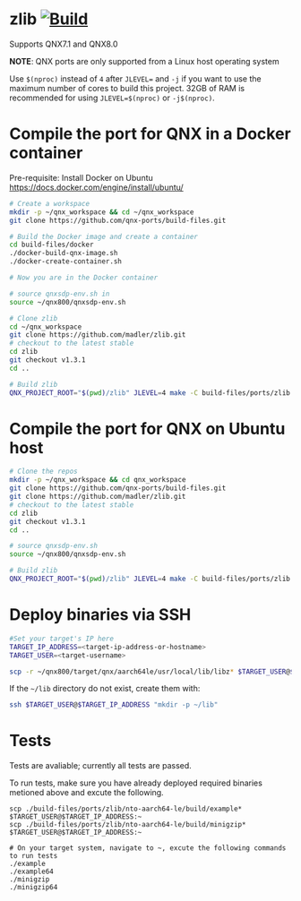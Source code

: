 # zlib [![Build](https://github.com/qnx-ports/build-files/actions/workflows/zlib.yml/badge.svg)](https://github.com/qnx-ports/build-files/actions/workflows/zlib.yml)

Supports QNX7.1 and QNX8.0

**NOTE**: QNX ports are only supported from a Linux host operating system

Use `$(nproc)` instead of `4` after `JLEVEL=` and `-j` if you want to use the maximum number of cores to build this project.
32GB of RAM is recommended for using `JLEVEL=$(nproc)` or `-j$(nproc)`.

# Compile the port for QNX in a Docker container

Pre-requisite: Install Docker on Ubuntu https://docs.docker.com/engine/install/ubuntu/
```bash
# Create a workspace
mkdir -p ~/qnx_workspace && cd ~/qnx_workspace
git clone https://github.com/qnx-ports/build-files.git

# Build the Docker image and create a container
cd build-files/docker
./docker-build-qnx-image.sh
./docker-create-container.sh

# Now you are in the Docker container

# source qnxsdp-env.sh in
source ~/qnx800/qnxsdp-env.sh

# Clone zlib
cd ~/qnx_workspace
git clone https://github.com/madler/zlib.git
# checkout to the latest stable
cd zlib
git checkout v1.3.1
cd ..

# Build zlib
QNX_PROJECT_ROOT="$(pwd)/zlib" JLEVEL=4 make -C build-files/ports/zlib install
```

# Compile the port for QNX on Ubuntu host
```bash
# Clone the repos
mkdir -p ~/qnx_workspace && cd qnx_workspace
git clone https://github.com/qnx-ports/build-files.git
git clone https://github.com/madler/zlib.git
# checkout to the latest stable
cd zlib
git checkout v1.3.1
cd ..

# source qnxsdp-env.sh
source ~/qnx800/qnxsdp-env.sh

# Build zlib
QNX_PROJECT_ROOT="$(pwd)/zlib" JLEVEL=4 make -C build-files/ports/zlib install
```

# Deploy binaries via SSH
```bash
#Set your target's IP here
TARGET_IP_ADDRESS=<target-ip-address-or-hostname>
TARGET_USER=<target-username>

scp -r ~/qnx800/target/qnx/aarch64le/usr/local/lib/libz* $TARGET_USER@$TARGET_IP_ADDRESS:~/lib
```

If the `~/lib` directory do not exist, create them with:
```bash
ssh $TARGET_USER@$TARGET_IP_ADDRESS "mkdir -p ~/lib"
````

# Tests
Tests are avaliable; currently all tests are passed.

To run tests, make sure you have already deployed required binaries metioned above and excute the following.
```base
scp ./build-files/ports/zlib/nto-aarch64-le/build/example* $TARGET_USER@$TARGET_IP_ADDRESS:~
scp ./build-files/ports/zlib/nto-aarch64-le/build/minigzip* $TARGET_USER@$TARGET_IP_ADDRESS:~

# On your target system, navigate to ~, excute the following commands to run tests
./example
./example64
./minigzip
./minigzip64

```
